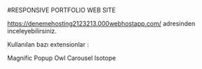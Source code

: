 #RESPONSIVE PORTFOLIO WEB SITE

https://denemehosting2123213.000webhostapp.com/ adresinden inceleyebilirsiniz.

Kullanılan bazı extensionlar :

Magnific Popup
Owl Carousel
Isotope

